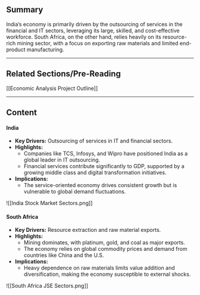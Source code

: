 
## Summary

India’s economy is primarily driven by the outsourcing of services in the financial and IT sectors, leveraging its large, skilled, and cost-effective workforce. South Africa, on the other hand, relies heavily on its resource-rich mining sector, with a focus on exporting raw materials and limited end-product manufacturing.

-------------------------------------------------------------------
## Related Sections/Pre-Reading

[[Economic Analysis Project Outline]]

-------------------------------------------------------------------
## Content

#### India

- **Key Drivers:** Outsourcing of services in IT and financial sectors.
- **Highlights:**
    - Companies like TCS, Infosys, and Wipro have positioned India as a global leader in IT outsourcing.
    - Financial services contribute significantly to GDP, supported by a growing middle class and digital transformation initiatives.
- **Implications:**
    - The service-oriented economy drives consistent growth but is vulnerable to global demand fluctuations.

![[India Stock Market Sectors.png]]

#### South Africa

- **Key Drivers:** Resource extraction and raw material exports.
- **Highlights:**
    - Mining dominates, with platinum, gold, and coal as major exports.
    - The economy relies on global commodity prices and demand from countries like China and the U.S.
- **Implications:**
    - Heavy dependence on raw materials limits value addition and diversification, making the economy susceptible to external shocks.

![[South Africa JSE Sectors.png]]